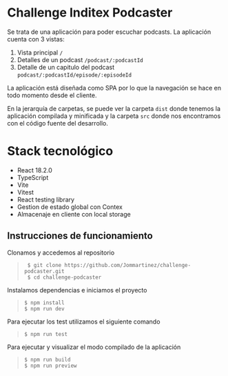 # Challenge Inditex Podcaster

Se trata de una aplicación para poder escuchar podcasts. La aplicación cuenta con 3 vistas:

1. Vista principal `/`
2. Detalles de un podcast `/podcast/:podcastId`
3. Detalle de un capitulo del podcast `podcast/:podcastId/episode/:episodeId`

La aplicación está diseñada como SPA por lo que la navegación se hace en todo momento desde el cliente.

En la jerarquía de carpetas, se puede ver la carpeta `dist` donde tenemos la aplicación compilada y minificada y la carpeta `src` donde nos encontramos con el código fuente del desarrollo.

# Stack tecnológico

- React 18.2.0
- TypeScript
- Vite
- Vitest
- React testing library
- Gestion de estado global con Contex
- Almacenaje en cliente con local storage

## Instrucciones de funcionamiento

Clonamos y accedemos al repositorio

> ```console
>  $ git clone https://github.com/Jommartinez/challenge-podcaster.git
>  $ cd challenge-podcaster
> ```

Instalamos dependencias e iniciamos el proyecto

> ```console
> $ npm install
> $ npm run dev
> ```

Para ejecutar los test utilizamos el siguiente comando

> ```console
> $ npm run test
> ```

Para ejecutar y visualizar el modo compilado de la aplicación

> ```console
> $ npm run build
> $ npm run preview
> ```
